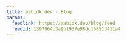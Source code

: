 ```yaml
---
title: aabidk.dev - Blog
params:
  feedlink: https://aabidk.dev/blog/feed
  feedid: 1397964b3a9b1937e98dc16851d411a4
---
```

